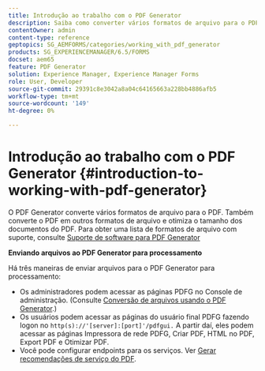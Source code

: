 ```yaml
---
title: Introdução ao trabalho com o PDF Generator
description: Saiba como converter vários formatos de arquivo para o PDF. Também converte o PDF em outros formatos de arquivo e otimiza o tamanho dos documentos do PDF.
contentOwner: admin
content-type: reference
geptopics: SG_AEMFORMS/categories/working_with_pdf_generator
products: SG_EXPERIENCEMANAGER/6.5/FORMS
docset: aem65
feature: PDF Generator
solution: Experience Manager, Experience Manager Forms
role: User, Developer
source-git-commit: 29391c8e3042a8a04c64165663a228bb4886afb5
workflow-type: tm+mt
source-wordcount: '149'
ht-degree: 0%

---
```


# Introdução ao trabalho com o PDF Generator {#introduction-to-working-with-pdf-generator}

O PDF Generator converte vários formatos de arquivo para o PDF. Também converte o PDF em outros formatos de arquivo e otimiza o tamanho dos documentos do PDF. Para obter uma lista de formatos de arquivo com suporte, consulte [Suporte de software para PDF Generator](/help/forms/using/aem-forms-jee-supported-platforms.md)

**Enviando arquivos ao PDF Generator para processamento**

Há três maneiras de enviar arquivos para o PDF Generator para processamento:

* Os administradores podem acessar as páginas PDFG no Console de administração. (Consulte [Conversão de arquivos usando o PDF Generator](/help/forms/using/admin-help/converting-files-using-pdf-generator.md).)
* Os usuários podem acessar as páginas do usuário final PDFG fazendo logon no `http(s)://'[server]:[port]'/pdfgui.` A partir daí, eles podem acessar as páginas Impressora de rede PDFG, Criar PDF, HTML no PDF, Export PDF e Otimizar PDF.
* Você pode configurar endpoints para os serviços. Ver <!--Fix broken link to Managing Endpoints --> [Gerar recomendações de serviço do PDF](configuring-watched-folder-endpoints.md#generate-pdf-service-recommendations).
